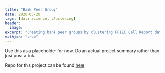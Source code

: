 ```yaml
---
title: "Bank Peer Group"
date: 2020-05-20
tags: [data science, clustering]
header:
  image: 
excerpt: "Creating bank peer groups by clustering FFIEC Call Report data."
mathjax: "true"
---
```

Use this as a placeholder for now. Do an actual project summary rather than just post a link.

Repo for this project can be found [here](https://github.com/calebcorpuz1/Bank-Peer-Group-Clustering)

